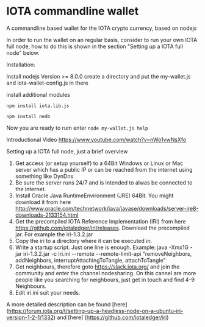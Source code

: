 # IOTA commandline wallet
A commandline based wallet for the IOTA crypto currency, based on nodejs

In order to run the wallet on an regular basis, consider to run your own IOTA full node,
how to do this is shown in the section "Setting up a IOTA full node" below.

Installation:

Install nodejs Version >= 8.0.0
create a directory and put the my-wallet.js and iota-wallet-config.js in there

install additional modules

`npm install iota.lib.js`

`npm install nedb`

Now you are ready to rum
enter
`node my-wallet.js help`

Introductional Video
https://www.youtube.com/watch?v=nWo1vwNsXfo

Setting up a IOTA full node, just a brief overview
1. Get access (or setup yourself) to a 64Bit Windows or Linux or Mac server which has a public IP or can be reached from the internet using something like DynDns
2. Be sure the server runs 24/7 and is intended to alwas be connected to the internet.
3. Install Oracle Java RuntimeEnvironment (JRE) 64Bit. You might download it from here http://www.oracle.com/technetwork/java/javase/downloads/server-jre8-downloads-2133154.html
4. Get the precompiled IOTA Reference Implementation (IRI) from here https://github.com/iotaledger/iri/releases. Download the precompiled jar. For example the iri-1.3.2.jar
5. Copy the iri to a directory where it can be executed in.
6. Write a startup script. Just one line is enough. Example: java -Xmx1G -jar iri-1.3.2.jar -c iri.ini --remote --remote-limit-api "removeNeighbors, addNeighbors, interruptAttachingToTangle, attachToTangle"
7. Get neighbours, therefore goto https://slack.iota.org/ and join the community and enter the channel nodesharing. On this cannel are more people like you searching for neighbours, just get in touch and find 4-9 Neighbours.
7. Edit iri.ini suit your needs.

A more detailed description can be found
[here] (https://forum.iota.org/t/setting-up-a-headless-node-on-a-ubuntu-iri-version-1-2-1/1332)
and
[here] (https://github.com/iotaledger/iri)



